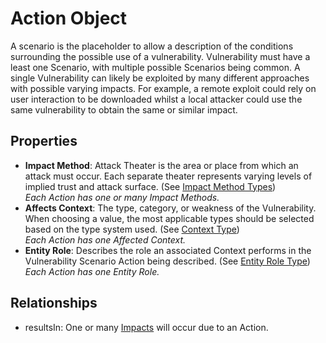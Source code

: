 # Action Object

A scenario is the placeholder to allow a description of the conditions surrounding the possible use of a vulnerability. Vulnerability must have a least one Scenario, with multiple possible Scenarios being common. A single Vulnerability can likely be exploited by many different approaches with possible varying impacts. For example, a remote exploit could rely on user interaction to be downloaded whilst a local attacker could use the same vulnerability to obtain the same or similar impact.

## Properties
- **Impact Method**: Attack Theater is the area or place from which an attack must occur. Each separate theater represents varying levels of implied trust and attack surface. (See [Impact Method Types](../values/impact-method-type.md)) <br />*Each Action has one or many Impact Methods.*
- **Affects Context**: The type, category, or weakness of the Vulnerability. When choosing a value, the most applicable types should be selected based on the type system used. (See [Context Type](../values/context-type.md)) <br />*Each Action has one Affected Context.*
- **Entity Role**: Describes the role an associated Context performs in the Vulnerability Scenario Action being described. (See [Entity Role Type](../values/entity-role-type.md)) <br />*Each Action has one Entity Role.*


## Relationships

* resultsIn: One or many [Impacts](impact.md) will occur due to an Action. 

